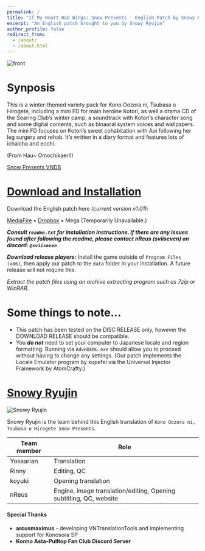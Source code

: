 ```yaml
---
permalink: /
title: "If My Heart Had Wings: Snow Presents - English Patch by Snowy Ryujin"
excerpt: "An English patch brought to you by Snowy Ryujin"
author_profile: false
redirect_from: 
  - /about/
  - /about.html
---
```


![front](https://i.imgur.com/EVQQBZI.png)

Synposis
======
This is a winter-themed variety pack for Kono Oozora ni, Tsubasa o Hirogete, including a mini FD for main heroine Kotori, as well a drama CD of the Soaring Club’s winter camp, a soundtrack with Kotori’s character song and some digital contents, such as binaural system voices and wallpapers. The mini FD focuses on Kotori’s sweet cohabitation with Aoi following her leg surgery and rehab. It’s written in a diary format and features lots of ichaicha and ecchi.

(From Hau~ Omochikaeri!)

[Snow Presents VNDB](https://vndb.org/v14812)

[Download and Installation](#download-and-installation)
======

Download the English patch here *(current version v1.01)*:

[MediaFire](https://www.mediafire.com/file/7bng50jwkh5vwih/KonosoraSP_ENG_v1.01.7z/file) • [Dropbox](https://www.dropbox.com/scl/fi/zjchpbztx13l1m6i9j9hn/KonosoraSP_ENG_v1.01.zip?rlkey=jcl6yc79srvacaihk8i2x2c8a&st=4mu2qiws&dl=0) • Mega (Temporarily Unavailable.)

***Consult `readme.txt` for installation instructions. If there are any issues found after following the readme, please contact nReus (sviiseven) on discord: `@sviiseven`***

***Download release players:*** Install the game outside of `Program Files (x86)`, then apply our patch to the `data` folder in your installation. A future release will not require this.

*Extract the patch files using an archive extracting program such as 7zip or WinRAR.*

Some things to note...
======
- This patch has been tested on the DISC RELEASE only, however the DOWNLOAD RELEASE should be compatible.
- You ***do not*** need to set your computer to Japanese locale and region formatting. Running via `AdvHDENG.exe` should allow you to proceed without having to change any settings. (Our patch implements the Locale Emulator program by xupefei via the Universal Injector Framework by AtomCrafty.)

[Snowy Ryujin](#snowy-ryujin)
======
![Snowy Ryujin](https://i.imgur.com/XP8jXB2.png)

Snowy Ryujin is the team behind this English translation of `Kono Oozora ni, Tsubasa o Hirogete Snow Presents`.

| Team member | Role |
| ----------- | ----------- |
| Yossarian | Translation |
| Rinny | Editing, QC | 
| koyuki | Opening translation |
| nReus | Engine, image translation/editing, Opening subtitling, QC, website | 

#### Special Thanks
- **arcusmaximus** - developing VNTranslationTools and implementing support for Konosora SP
- **Konno Asta-Pulltop Fan Club Discord Server**

